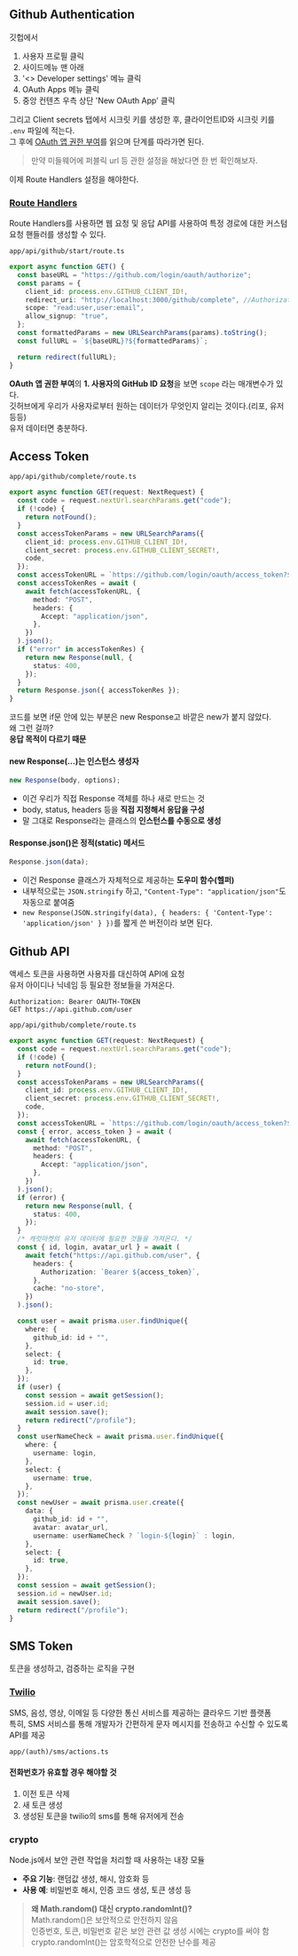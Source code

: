 ## Github Authentication

깃헙에서

1. 사용자 프로필 클릭
2. 사이드메뉴 맨 아래
3. '<> Developer settings' 메뉴 클릭
4. OAuth Apps 메뉴 클릭
5. 중앙 컨텐츠 우측 상단 'New OAuth App' 클릭

그리고 Client secrets 탭에서 시크릿 키를 생성한 후, 클라이언트ID와 시크릿 키를 `.env` 파일에 적는다.  
그 후에 [OAuth 앱 권한 부여](https://docs.github.com/ko/apps/oauth-apps/building-oauth-apps/authorizing-oauth-apps)를 읽으며 단계를 따라가면 된다.

> 만약 미들웨어에 퍼블릭 url 등 관한 설정을 해놨다면 한 번 확인해보자.

이제 Route Handlers 설정을 해야한다.

### [Route Handlers](https://velog.io/@rlaugs15/Route-Handler)

Route Handlers를 사용하면 웹 요청 및 응답 API를 사용하여 특정 경로에 대한 커스텀 요청 핸들러를 생성할 수 있다.

`app/api/github/start/route.ts`

```typescript
export async function GET() {
  const baseURL = "https://github.com/login/oauth/authorize";
  const params = {
    client_id: process.env.GITHUB_CLIENT_ID!,
    redirect_uri: "http://localhost:3000/github/complete", //Authorization callback URL (인증 콜백 URL)
    scope: "read:user,user:email",
    allow_signup: "true",
  };
  const formattedParams = new URLSearchParams(params).toString();
  const fullURL = `${baseURL}?${formattedParams}`;

  return redirect(fullURL);
}
```

**OAuth 앱 권한 부여**의 **1. 사용자의 GitHub ID 요청**을 보면 `scope` 라는 매개변수가 있다.  
깃허브에게 우리가 사용자로부터 원하는 데이터가 무엇인지 알리는 것이다.(리포, 유저 등등)  
유저 데이터면 충분하다.

## Access Token

`app/api/github/complete/route.ts`

```typescript
export async function GET(request: NextRequest) {
  const code = request.nextUrl.searchParams.get("code");
  if (!code) {
    return notFound();
  }
  const accessTokenParams = new URLSearchParams({
    client_id: process.env.GITHUB_CLIENT_ID!,
    client_secret: process.env.GITHUB_CLIENT_SECRET!,
    code,
  });
  const accessTokenURL = `https://github.com/login/oauth/access_token?${accessTokenParams}`;
  const accessTokenRes = await (
    await fetch(accessTokenURL, {
      method: "POST",
      headers: {
        Accept: "application/json",
      },
    })
  ).json();
  if ("error" in accessTokenRes) {
    return new Response(null, {
      status: 400,
    });
  }
  return Response.json({ accessTokenRes });
}
```

코드를 보면 if문 안에 있는 부분은 new Response고 바깥은 new가 붙지 않았다.  
왜 그런 걸까?  
**응답 목적이 다르기 때문**

#### new Response(...)는 인스턴스 생성자

```typescript
new Response(body, options);
```

- 이건 우리가 직접 Response 객체를 하나 새로 만드는 것
- body, status, headers 등을 **직접 지정해서 응답을 구성**
- 말 그대로 Response라는 클래스의 **인스턴스를 수동으로 생성**

#### Response.json()은 정적(static) 메서드

```typescript
Response.json(data);
```

- 이건 Response 클래스가 자체적으로 제공하는 **도우미 함수(헬퍼)**
- 내부적으로는 `JSON.stringify` 하고, `"Content-Type": "application/json"`도 자동으로 붙여줌
- `new Response(JSON.stringify(data), { headers: { 'Content-Type': 'application/json' } })`를 짧게 쓴 버전이라 보면 된다.

## Github API

액세스 토큰을 사용하면 사용자를 대신하여 API에 요청  
유저 아이디나 닉네임 등 필요한 정보들을 가져온다.

```
Authorization: Bearer OAUTH-TOKEN
GET https://api.github.com/user
```

`app/api/github/complete/route.ts`

```typescript
export async function GET(request: NextRequest) {
  const code = request.nextUrl.searchParams.get("code");
  if (!code) {
    return notFound();
  }
  const accessTokenParams = new URLSearchParams({
    client_id: process.env.GITHUB_CLIENT_ID!,
    client_secret: process.env.GITHUB_CLIENT_SECRET!,
    code,
  });
  const accessTokenURL = `https://github.com/login/oauth/access_token?${accessTokenParams}`;
  const { error, access_token } = await (
    await fetch(accessTokenURL, {
      method: "POST",
      headers: {
        Accept: "application/json",
      },
    })
  ).json();
  if (error) {
    return new Response(null, {
      status: 400,
    });
  }
  /* 캐럿마켓의 유저 데이터에 필요한 것들을 가져온다. */
  const { id, login, avatar_url } = await (
    await fetch("https://api.github.com/user", {
      headers: {
        Authorization: `Bearer ${access_token}`,
      },
      cache: "no-store",
    })
  ).json();

  const user = await prisma.user.findUnique({
    where: {
      github_id: id + "",
    },
    select: {
      id: true,
    },
  });
  if (user) {
    const session = await getSession();
    session.id = user.id;
    await session.save();
    return redirect("/profile");
  }
  const userNameCheck = await prisma.user.findUnique({
    where: {
      username: login,
    },
    select: {
      username: true,
    },
  });
  const newUser = await prisma.user.create({
    data: {
      github_id: id + "",
      avatar: avatar_url,
      username: userNameCheck ? `login-${login}` : login,
    },
    select: {
      id: true,
    },
  });
  const session = await getSession();
  session.id = newUser.id;
  await session.save();
  return redirect("/profile");
}
```

## SMS Token

토큰을 생성하고, 검증하는 로직을 구현

### [Twilio](https://www.twilio.com/)

SMS, 음성, 영상, 이메일 등 다양한 통신 서비스를 제공하는 클라우드 기반 플랫폼  
특히, SMS 서비스를 통해 개발자가 간편하게 문자 메시지를 전송하고 수신할 수 있도록 API를 제공

`app/(auth)/sms/actions.ts`

#### 전화번호가 유효할 경우 해야할 것

1. 이전 토큰 삭제
2. 새 토큰 생성
3. 생성된 토큰을 twilio의 sms를 통해 유저에게 전송

### crypto

Node.js에서 보안 관련 작업을 처리할 때 사용하는 내장 모듈

- **주요 기능**: 랜덤값 생성, 해시, 암호화 등
- **사용 예**: 비밀번호 해시, 인증 코드 생성, 토큰 생성 등

> **왜 Math.random() 대신 crypto.randomInt()?**  
> Math.random()은 보안적으로 안전하지 않음  
> 인증번호, 토큰, 비밀번호 같은 보안 관련 값 생성 시에는 crypto를 써야 함  
> crypto.randomInt()는 암호학적으로 안전한 난수를 제공
